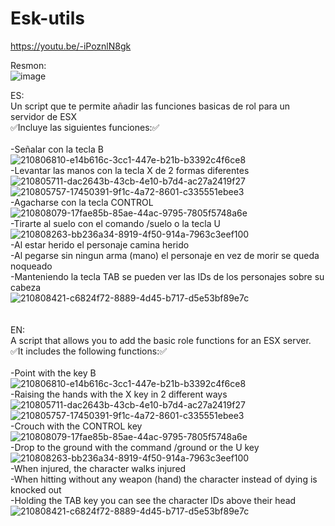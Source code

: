 # Esk-utils
https://youtu.be/-iPoznlN8gk


Resmon:<br/> ![image](https://user-images.githubusercontent.com/122018696/210810867-3bcb5e8b-b4c7-4586-8fb5-8ce60d67e09a.png)




ES:<br/>
Un script que te permite añadir las funciones basicas de rol para un servidor de ESX<br/>
✅Incluye las siguientes funciones:✅<br/><br/>
-Señalar con la tecla B<br/>
![210806810-e14b616c-3cc1-447e-b21b-b3392c4f6ce8](https://user-images.githubusercontent.com/122018696/210811063-13d923f0-b036-45c4-ae8c-7cf57ac67b8e.png)<br/>
-Levantar las manos con la tecla X de 2 formas diferentes<br/>
![210805711-dac2643b-43cb-4e10-b7d4-ac27a2419f27](https://user-images.githubusercontent.com/122018696/210811135-8c9b3197-f323-458a-b9d1-d10a96095acd.png)
![210805757-17450391-9f1c-4a72-8601-c335551ebee3](https://user-images.githubusercontent.com/122018696/210811150-58890f68-ec30-480b-a4c6-220ed1fe5668.png)<br/>
-Agacharse con la tecla CONTROL<br/>
![210808079-17fae85b-85ae-44ac-9795-7805f5748a6e](https://user-images.githubusercontent.com/122018696/210811679-21e48503-2ea1-49a8-b706-3dfa7eeb4bab.png)<br/>
-Tirarte al suelo con el comando /suelo o la tecla U<br/>
![210808263-bb236a34-8919-4f50-914a-7963c3eef100](https://user-images.githubusercontent.com/122018696/210811746-2a2a8f9f-0640-4d93-bd96-5eb15b36b017.png)<br/>
-Al estar herido el personaje camina herido<br/>
-Al pegarse sin ningun arma (mano) el personaje en vez de morir se queda noqueado<br/>
-Manteniendo la tecla TAB se pueden ver las IDs de los personajes sobre su cabeza<br/>
![210808421-c6824f72-8889-4d45-b717-d5e53bf89e7c](https://user-images.githubusercontent.com/122018696/210811830-91f32bed-54d7-44b5-a381-5e06dc357c12.png)<br/>
<br/>
<br/>
EN:<br/>
A script that allows you to add the basic role functions for an ESX server.<br/>
✅It includes the following functions:✅<br/><br/>
-Point with the key B<br/>
![210806810-e14b616c-3cc1-447e-b21b-b3392c4f6ce8](https://user-images.githubusercontent.com/122018696/210811063-13d923f0-b036-45c4-ae8c-7cf57ac67b8e.png)<br/>
-Raising the hands with the X key in 2 different ways<br/>
![210805711-dac2643b-43cb-4e10-b7d4-ac27a2419f27](https://user-images.githubusercontent.com/122018696/210811135-8c9b3197-f323-458a-b9d1-d10a96095acd.png)
![210805757-17450391-9f1c-4a72-8601-c335551ebee3](https://user-images.githubusercontent.com/122018696/210811150-58890f68-ec30-480b-a4c6-220ed1fe5668.png)<br/>
-Crouch with the CONTROL key<br/>
![210808079-17fae85b-85ae-44ac-9795-7805f5748a6e](https://user-images.githubusercontent.com/122018696/210811679-21e48503-2ea1-49a8-b706-3dfa7eeb4bab.png)<br/>
-Drop to the ground with the command /ground or the U key<br/>
![210808263-bb236a34-8919-4f50-914a-7963c3eef100](https://user-images.githubusercontent.com/122018696/210811746-2a2a8f9f-0640-4d93-bd96-5eb15b36b017.png)<br/>
-When injured, the character walks injured<br/>
-When hitting without any weapon (hand) the character instead of dying is knocked out<br/>
-Holding the TAB key you can see the character IDs above their head<br/>
![210808421-c6824f72-8889-4d45-b717-d5e53bf89e7c](https://user-images.githubusercontent.com/122018696/210811830-91f32bed-54d7-44b5-a381-5e06dc357c12.png)<br/>
<br/>
